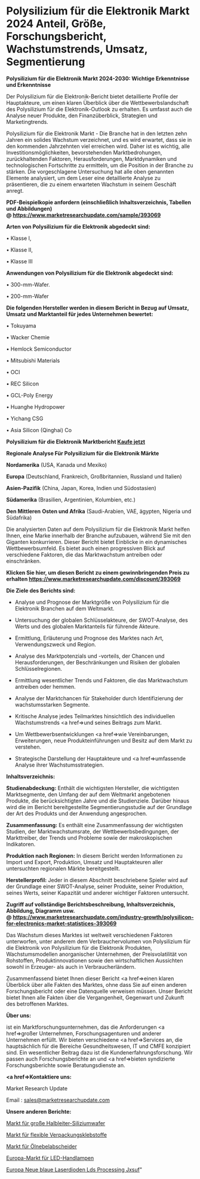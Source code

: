 # Polysilizium für die Elektronik Markt 2024 Anteil, Größe, Forschungsbericht, Wachstumstrends, Umsatz, Segmentierung

<strong>Polysilizium für die Elektronik Markt 2024-2030: Wichtige Erkenntnisse und Erkenntnisse</strong>

Der Polysilizium für die Elektronik-Bericht bietet detaillierte Profile der Hauptakteure, um einen klaren Überblick über die Wettbewerbslandschaft des Polysilizium für die Elektronik-Outlook zu erhalten. Es umfasst auch die Analyse neuer Produkte, den Finanzüberblick, Strategien und Marketingtrends.

Polysilizium für die Elektronik Markt - Die Branche hat in den letzten zehn Jahren ein solides Wachstum verzeichnet, und es wird erwartet, dass sie in den kommenden Jahrzehnten viel erreichen wird. Daher ist es wichtig, alle Investitionsmöglichkeiten, bevorstehenden Marktbedrohungen, zurückhaltenden Faktoren, Herausforderungen, Marktdynamiken und technologischen Fortschritte zu ermitteln, um die Position in der Branche zu stärken. Die vorgeschlagene Untersuchung hat alle oben genannten Elemente analysiert, um dem Leser eine detaillierte Analyse zu präsentieren, die zu einem erwarteten Wachstum in seinem Geschäft anregt.

<strong><b>PDF-Beispielkopie anfordern (einschließlich Inhaltsverzeichnis, Tabellen und Abbildungen) @ </b></strong><strong><a href=https://www.marketresearchupdate.com/sample/393069><strong>https://www.marketresearchupdate.com/sample/393069</u></a></strong></strong>

<strong>Arten von Polysilizium für die Elektronik abgedeckt sind:</strong>

• Klasse I,

• Klasse II,

• Klasse III

<strong>Anwendungen von Polysilizium für die Elektronik abgedeckt sind:</strong>

• 300-mm-Wafer.

• 200-mm-Wafer

<strong>Die folgenden Hersteller werden in diesem Bericht in Bezug auf Umsatz, Umsatz und Marktanteil für jedes Unternehmen bewertet:</strong>

• Tokuyama

• Wacker Chemie

• Hemlock Semiconductor

• Mitsubishi Materials

• OCI

• REC Silicon

• GCL-Poly Energy

• Huanghe Hydropower

• Yichang CSG

• Asia Silicon (Qinghai) Co

<strong>Polysilizium für die Elektronik Marktbericht <a href=https://www.marketresearchupdate.com/buynow/393069>Kaufe jetzt</a></strong>

<strong>Regionale Analyse Für Polysilizium für die Elektronik Märkte</strong>

<strong>Nordamerika</strong> (USA, Kanada und Mexiko)

<strong>Europa</strong> (Deutschland, Frankreich, Großbritannien, Russland und Italien)

<strong>Asien-Pazifik</strong> (China, Japan, Korea, Indien und Südostasien)

<strong>Südamerika</strong> (Brasilien, Argentinien, Kolumbien, etc.)

<strong>Den Mittleren</strong> <strong>Osten und Afrika</strong> (Saudi-Arabien, VAE, ägypten, Nigeria und Südafrika)

Die analysierten Daten auf dem Polysilizium für die Elektronik Markt helfen Ihnen, eine Marke innerhalb der Branche aufzubauen, während Sie mit den Giganten konkurrieren. Dieser Bericht bietet Einblicke in ein dynamisches Wettbewerbsumfeld. Es bietet auch einen progressiven Blick auf verschiedene Faktoren, die das Marktwachstum antreiben oder einschränken.

<strong>Klicken Sie hier, um diesen Bericht zu einem gewinnbringenden Preis zu erhalten
</strong><strong><a href=https://www.marketresearchupdate.com/discount/393069>https://www.marketresearchupdate.com/discount/393069</b></u></strong></a>

<strong>Die Ziele des Berichts sind:</strong>

- Analyse und Prognose der Marktgröße von Polysilizium für die Elektronik Branchen auf dem Weltmarkt.

- Untersuchung der globalen Schlüsselakteure, der SWOT-Analyse, des Werts und des globalen Marktanteils für führende Akteure.

- Ermittlung, Erläuterung und Prognose des Marktes nach Art, Verwendungszweck und Region.

- Analyse des Marktpotenzials und -vorteils, der Chancen und Herausforderungen, der Beschränkungen und Risiken der globalen Schlüsselregionen.

- Ermittlung wesentlicher Trends und Faktoren, die das Marktwachstum antreiben oder hemmen.

- Analyse der Marktchancen für Stakeholder durch Identifizierung der wachstumsstarken Segmente.

- Kritische Analyse jedes Teilmarktes hinsichtlich des individuellen Wachstumstrends <a href=>und</a> seines Beitrags zum Markt.

- Um Wettbewerbsentwicklungen <a href=>wie</a> Vereinbarungen, Erweiterungen, neue Produkteinführungen und Besitz auf dem Markt zu verstehen.

- Strategische Darstellung der Hauptakteure und <a href=>umfas</a>sende Analyse ihrer Wachstumsstrategien.

<strong>Inhaltsverzeichnis:</strong>

<strong>Studienabdeckung:</strong> Enthält die wichtigsten Hersteller, die wichtigsten Marktsegmente, den Umfang der auf dem Weltmarkt angebotenen Produkte, die berücksichtigten Jahre und die Studienziele. Darüber hinaus wird die im Bericht bereitgestellte Segmentierungsstudie auf der Grundlage der Art des Produkts und der Anwendung angesprochen.

<strong>Zusammenfassung:</strong> Es enthält eine Zusammenfassung der wichtigsten Studien, der Marktwachstumsrate, der Wettbewerbsbedingungen, der Markttreiber, der Trends und Probleme sowie der makroskopischen Indikatoren.

<strong>Produktion nach Regionen:</strong> In diesem Bericht werden Informationen zu Import und Export, Produktion, Umsatz und Hauptakteuren aller untersuchten regionalen Märkte bereitgestellt.

<strong>Herstellerprofil:</strong> Jeder in diesem Abschnitt beschriebene Spieler wird auf der Grundlage einer SWOT-Analyse, seiner Produkte, seiner Produktion, seines Werts, seiner Kapazität und anderer wichtiger Faktoren untersucht.

<strong><b>Zugriff auf vollständige Berichtsbeschreibung, Inhaltsverzeichnis, Abbildung, Diagramm usw. @ </b></strong><strong><a href=https://www.marketresearchupdate.com/industry-growth/polysilicon-for-electronics-market-statistices-393069>https://www.marketresearchupdate.com/industry-growth/polysilicon-for-electronics-market-statistices-393069</a></strong>

Das Wachstum dieses Marktes ist weltweit verschiedenen Faktoren unterworfen, unter anderem dem Verbrauchervolumen von Polysilizium für die Elektronik von Polysilizium für die Elektronik Produkten, Wachstumsmodellen anorganischer Unternehmen, der Preisvolatilität von Rohstoffen, Produktinnovationen sowie den wirtschaftlichen Aussichten sowohl in Erzeuger- als auch in Verbraucherländern.

Zusammenfassend bietet Ihnen dieser Bericht <a href=>einen</a> klaren Überblick über alle Fakten des Marktes, ohne dass Sie auf einen anderen Forschungsbericht oder eine Datenquelle verweisen müssen. Unser Bericht bietet Ihnen alle Fakten über die Vergangenheit, Gegenwart und Zukunft des betroffenen Marktes.

<strong>Über uns:</strong>

 ist ein Marktforschungsunternehmen, das die Anforderungen <a href=>großer</a> Unternehmen, Forschungsagenturen und anderer Unternehmen erfüllt. Wir bieten verschiedene <a href=>Services</a> an, die hauptsächlich für die Bereiche Gesundheitswesen, IT und CMFE konzipiert sind. Ein wesentlicher Beitrag dazu ist die Kundenerfahrungsforschung. Wir passen auch Forschungsberichte an und <a href=>bieten</a> syndizierte Forschungsberichte sowie Beratungsdienste an.

<strong><a href=>Kontaktiere uns:</a></strong>

Market Research Update

Email : sales@marketresearchupdate.com

<strong>Unsere anderen Berichte:</strong>

<a href=https://www.linkedin.com/pulse/semiconductor-large-silicon-wafer-market-expects>Markt für große Halbleiter-Siliziumwafer</a>

<a href=https://www.linkedin.com/pulse/flexible-packaging-adhesives-technology-market>Markt für flexible Verpackungsklebstoffe</a>

<a href=https://www.linkedin.com/pulse/oil-mist-separator-market-analysis-segment>Markt für Ölnebelabscheider</a>

<a href=https://www.linkedin.com/pulse/europe-led-hand-lamp-market-future-demand-analysis>Europa-Markt für LED-Handlampen</a>

<a href=https://www.linkedin.com/pulse/europe-new-blue-laser-diodes-lds-processing-jxsuf/>Europa Neue blaue Laserdioden Lds Processing Jxsuf</a>"
